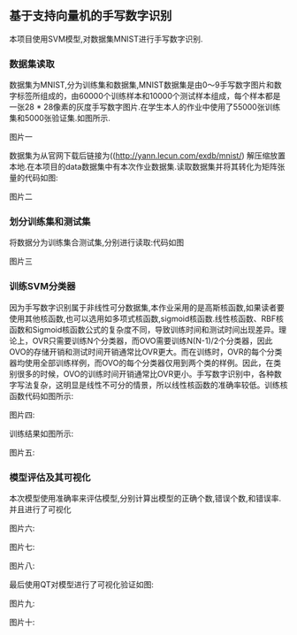 ## 基于支持向量机的手写数字识别

本项目使用SVM模型,对数据集MNIST进行手写数字识别.

### 数据集读取

数据集为MNIST,分为训练集和数据集,MNIST数据集是由0〜9手写数字图片和数字标签所组成的，由60000个训练样本和10000个测试样本组成，每个样本都是一张28 * 28像素的灰度手写数字图片.在学生本人的作业中使用了55000张训练集和5000张验证集.如图所示.

图片一

数据集为从官网下载后链接为((http://yann.lecun.com/exdb/mnist/)
解压缩放置本地.在本项目的data数据集中有本次作业数据集.读取数据集并将其转化为矩阵张量的代码如图:

图片二

### 划分训练集和测试集

将数据分为训练集合测试集,分别进行读取:代码如图

图片三

### 训练SVM分类器

因为手写数字识别属于非线性可分数据集,本作业采用的是高斯核函数,如果读者要使用其他核函数,也可以选用如多项式核函数,sigmoid核函数.线性核函数、RBF核函数和Sigmoid核函数公式的复杂度不同，导致训练时间和测试时间出现差异。理论上，OVR只需要训练N个分类器，而OVO需要训练N(N-1)/2个分类器，因此OVO的存储开销和测试时间开销通常比OVR更大。而在训练时，OVR的每个分类器均使用全部训练样例，而OVO的每个分类器仅用到两个类的样例。因此，在类别很多的时候，OVO的训练时间开销通常比OVR更小。手写数字识别中，各种数字写法复杂，这明显是线性不可分的情景，所以线性核函数的准确率较低。训练核函数代码如图所示:

图片四:

训练结果如图所示:

图片五:

### 模型评估及其可视化

本次模型使用准确率来评估模型,分别计算出模型的正确个数,错误个数,和错误率.并且进行了可视化

图片六:

图片七:

图片八:

最后使用QT对模型进行了可视化验证如图:

图片九:

图片十:

